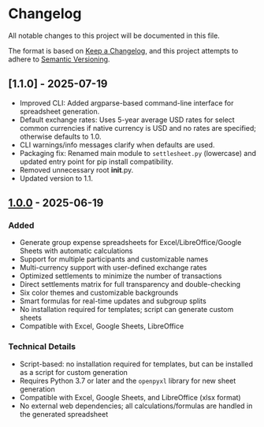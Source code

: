 # Changelog

All notable changes to this project will be documented in this file.

The format is based on [Keep a Changelog](https://keepachangelog.com/en/1.0.0/),
and this project attempts to adhere to [Semantic Versioning](https://semver.org/spec/v2.0.0.html).

## [1.1.0] - 2025-07-19
- Improved CLI: Added argparse-based command-line interface for spreadsheet generation.
- Default exchange rates: Uses 5-year average USD rates for select common currencies if native currency is USD and no rates are specified; otherwise defaults to 1.0.
- CLI warnings/info messages clarify when defaults are used.
- Packaging fix: Renamed main module to `settlesheet.py` (lowercase) and updated entry point for pip install compatibility.
- Removed unnecessary root __init__.py.
- Updated version to 1.1.

## [1.0.0] - 2025-06-19

### Added
- Generate group expense spreadsheets for Excel/LibreOffice/Google Sheets with automatic calculations
- Support for multiple participants and customizable names
- Multi-currency support with user-defined exchange rates
- Optimized settlements to minimize the number of transactions
- Direct settlements matrix for full transparency and double-checking
- Six color themes and customizable backgrounds
- Smart formulas for real-time updates and subgroup splits
- No installation required for templates; script can generate custom sheets
- Compatible with Excel, Google Sheets, LibreOffice

### Technical Details
- Script-based: no installation required for templates, but can be installed as a script for custom generation
- Requires Python 3.7 or later and the `openpyxl` library for new sheet generation
- Compatible with Excel, Google Sheets, and LibreOffice (xlsx format)
- No external web dependencies; all calculations/formulas are handled in the generated spreadsheet

[1.0.0]: https://github.com/pjcigan/settlesheet/releases/tag/v1.0.0
